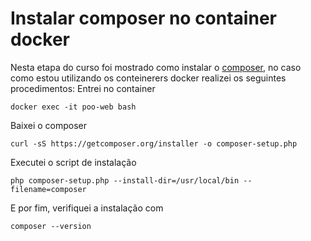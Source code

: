 # Instalar composer no container docker
Nesta etapa do curso foi mostrado como instalar o [composer](https://getcomposer.org/), no caso como estou utilizando os conteinerers docker realizei os seguintes procedimentos:
Entrei no container
```
docker exec -it poo-web bash
```

Baixei o composer
```
curl -sS https://getcomposer.org/installer -o composer-setup.php
```

Executei o script de instalação
```
php composer-setup.php --install-dir=/usr/local/bin --filename=composer
```

E por fim, verifiquei a instalação com
```
composer --version
```